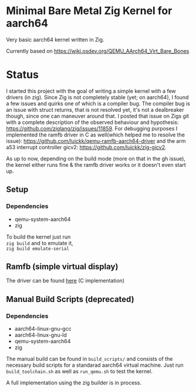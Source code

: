 # Minimal Bare Metal Zig Kernel for aarch64
Very basic aarch64 kernel written in Zig.

Currently based on https://wiki.osdev.org/QEMU_AArch64_Virt_Bare_Bones

# Status

I started this project with the goal of writing a simple kernel with a few drivers (in zig). Since Zig is not completely stable (yet; on aarch64), I found a few issues and quirks one of which is a compiler bug.
The compiler bug is an issue with struct returns, that is not resolved yet, it's not a dealbreaker though, since one can maneuver around that.
I posted that issue on Zigs git with a complete description of the observed behaviour and hypothesis: https://github.com/ziglang/zig/issues/11859.
For debugging purposes I implemented the ramfb driver in C as well(which helped me to resolve the issue): https://github.com/luickk/qemu-ramfb-aarch64-driver and the arm a53 interrupt controller gicv2: https://github.com/luickk/zig-gicv2.

As up to now, depending on the build mode (more on that in the gh issue), the kernel either runs fine & the ramfb driver works or it doesn't even start up.

## Setup

### Dependencies

- qemu-system-aarch64
- zig

To build the kernel just run </br>
`zig build` and to emulate it,</br>
`zig build emulate-serial`

## Ramfb (simple virtual display)

The driver can be found [here](https://github.com/luickk/qemu-ramfb-aarch64-driver) (C implementation)

## Manual Build Scripts (deprecated)

### Dependencies
- aarch64-linux-gnu-gcc
- aarch64-linux-gnu-ld
- qemu-system-aarch64
- zig

The manual build can be found in `build_scripts/` and consists of the necessary build scripts for a standarad aarch64 virtual machine. Just run `build_toolchain.sh` as well as `run_qemu.sh` to test the kernel.

A full implementation using the zig builder is in process.